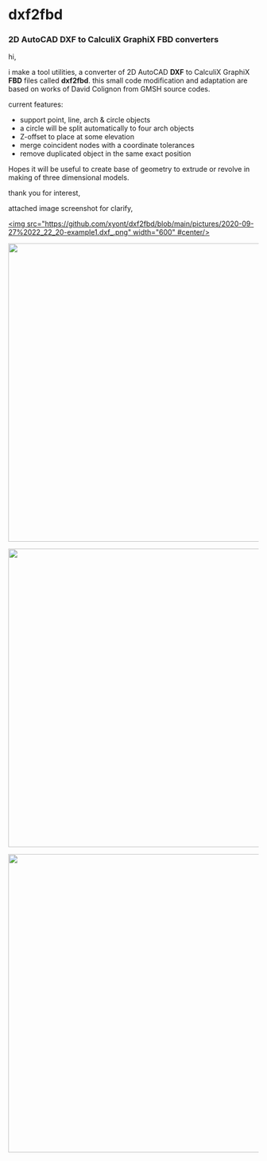 # dxf2fbd
<h3>2D AutoCAD DXF to CalculiX GraphiX FBD converters</h3>

hi,

i make a tool utilities, a converter of 2D AutoCAD **DXF** to CalculiX GraphiX **FBD** files called **dxf2fbd**. this small code modification and adaptation are based on works of David Colignon from GMSH source codes.

current features:
<ul>
  <li>support point, line, arch & circle objects</li>
<li>a circle will be split automatically to four arch objects</li>
<li>Z-offset to place at some elevation</li>
<li>merge coincident nodes with a coordinate tolerances</li>
<li>remove duplicated object in the same exact position</li>
</ul>

Hopes it will be useful to create base of geometry to extrude or revolve in making of three dimensional models.

thank you for interest,

attached image screenshot for clarify,

[<img src="https://github.com/xyont/dxf2fbd/blob/main/pictures/2020-09-27%2022_22_20-example1.dxf_.png" width="600" #center/>](image1.png)

[<img src="https://github.com/xyont/dxf2fbd/blob/main/pictures/2020-09-27%2021_55_36-Command%20Prompt.png" width="600"/>](image2.png)

[<img src="https://github.com/xyont/dxf2fbd/blob/main/pictures/2020-09-27%2021_57_51-CalculiX%20GraphiX.png" width="600"/>](image3.png)

[<img src="https://github.com/xyont/dxf2fbd/blob/main/pictures/2020-09-27%2022_03_59-CalculiX%20GraphiX.png" width="600"/>](image1.png)

